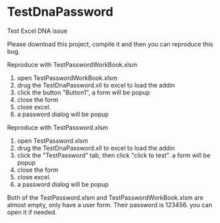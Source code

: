 # TestDnaPassword
Test Excel DNA issue

Please download this project, compile it and then you can reproduce this bug.

Reproduce with TestPasswordWorkBook.xlsm  
1) open TestPasswordWorkBook.xlsm  
2) drug the TestDnaPassword.xll to excel to load the addin  
3) click the button "Button1", a form will be popup  
4) close the form  
5) close excel.  
6) a password dialog will be popup  

Reproduce with TestPassword.xlsm  
1) open TestPassword.xlsm  
2) drug the TestDnaPassword.xll to excel to load the addin  
3) click the "TestPassword" tab, then click "click to test". a form will be popup  
4) close the form  
5) close excel.  
6) a password dialog will be popup  

Both of the TestPassword.xlsm and TestPasswordWorkBook.xlsm are almost empty, only have a user form. 
Their password is 123456. you can open it if needed.